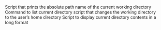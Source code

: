 Script that prints the absolute path name of the current working directory
Command to list current directory
script that changes the working directory to the user’s home directory
Script to display current directory contents in a long format
